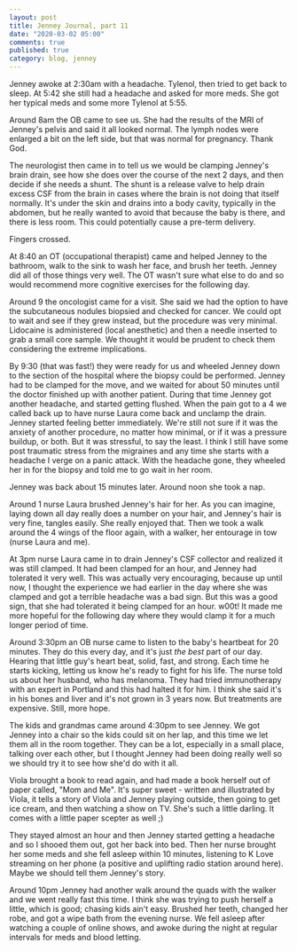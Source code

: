 ```yaml
---
layout: post
title: Jenney Journal, part 11
date: "2020-03-02 05:00"
comments: true
published: true
category: blog, jenney
---
```


Jenney awoke at 2:30am with a headache. Tylenol, then tried to get back to sleep. At 5:42 she still had a headache and asked for more meds. She got her typical meds and some more Tylenol at 5:55.

Around 8am the OB came to see us. She had the results of the MRI of Jenney's pelvis and said it all looked normal. The lymph nodes were enlarged a bit on the left side, but that was normal for pregnancy. Thank God.

The neurologist then came in to tell us we would be clamping Jenney's brain drain, see how she does over the course of the next 2 days, and then decide if she needs a shunt. The shunt is a release valve to help drain excess CSF from the brain in cases where the brain is not doing that itself normally. It's under the skin and drains into a body cavity, typically in the abdomen, but he really wanted to avoid that because the baby is there, and there is less room. This could potentially cause a pre-term delivery. 

Fingers crossed.

At 8:40 an OT (occupational therapist) came and helped Jenney to the bathroom, walk to the sink to wash her face, and brush her teeth. Jenney did all of those things very well. The OT wasn't sure what else to do and so would recommend more cognitive exercises for the following day.

Around 9 the oncologist came for a visit. She said we had the option to have the subcutaneous nodules biopsied and checked for cancer. We could opt to wait and see if they grew instead, but the procedure was very minimal. Lidocaine is administered (local anesthetic) and then a needle inserted to grab a small core sample. We thought it would be prudent to check them considering the extreme implications.

By 9:30 (that was fast!) they were ready for us and wheeled Jenney down to the section of the hospital where the biopsy could be performed. Jenney had to be clamped for the move, and we waited for about 50 minutes until the doctor finished up with another patient. During that time Jenney got another headache, and started getting flushed. When the pain got to a 4 we called back up to have nurse Laura come back and unclamp the drain. Jenney started feeling better immediately. We're still not sure if it was the anxiety of another procedure, no matter how minimal, or if it was a pressure buildup, or both. But it was stressful, to say the least. I think I still have some post traumatic stress from the migraines and any time she starts with a headache I verge on a panic attack. With the headache gone, they wheeled her in for the biopsy and told me to go wait in her room.

Jenney was back about 15 minutes later. Around noon she took a nap.

Around 1 nurse Laura brushed Jenney's hair for her. As you can imagine, laying down all day really does a number on your hair, and Jenney's hair is very fine, tangles easily. She really enjoyed that. Then we took a walk around the 4 wings of the floor again, with a walker, her entourage in tow (nurse Laura and me).

At 3pm nurse Laura came in to drain Jenney's CSF collector and realized it was still clamped. It had been clamped for an hour, and Jenney had tolerated it very well. This was actually very encouraging, because up until now, I thought the experience we had earlier in the day where she was clamped and got a terrible headache was a bad sign. But this was a good sign, that she had tolerated it being clamped for an hour. w00t! It made me more hopeful for the following day where they would clamp it for a much longer period of time.

Around 3:30pm an OB nurse came to listen to the baby's heartbeat for 20 minutes. They do this every day, and it's just *the best* part of our day. Hearing that little guy's heart beat, solid, fast, and strong. Each time he starts kicking, letting us know he's ready to fight for his life. The nurse told us about her husband, who has melanoma. They had tried immunotherapy with an expert in Portland and this had halted it for him. I think she said it's in his bones and liver and it's not grown in 3 years now. But treatments are expensive. Still, more hope.

The kids and grandmas came around 4:30pm to see Jenney. We got Jenney into a chair so the kids could sit on her lap, and this time we let them all in the room together. They can be a lot, especially in a small place, talking over each other, but I thought Jenney had been doing really well so we should try it to see how she'd do with it all.

Viola brought a book to read again, and had made a book herself out of paper called, "Mom and Me". It's super sweet - written and illustrated by Viola, it tells a story of Viola and Jenney playing outside, then going to get ice cream, and then watching a show on TV. She's such a little darling. It comes with a little paper scepter as well ;)

They stayed almost an hour and then Jenney started getting a headache and so I shooed them out, got her back into bed. Then her nurse brought her some meds and she fell asleep within 10 minutes, listening to K Love streaming on her phone (a positive and uplifting radio station around here). Maybe we should tell them Jenney's story.

Around 10pm Jenney had another walk around the quads with the walker and we went really fast this time. I think she was trying to push herself a little, which is good; chasing kids ain't easy. Brushed her teeth, changed her robe, and got a wipe bath from the evening nurse. We fell asleep after watching a couple of online shows, and awoke during the night at regular intervals for meds and blood letting.
